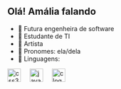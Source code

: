 ## Olá! Amália falando

- 🛂 Futura engenheira de software
- 👾 Estudante de TI
- 🛂 Artista
- 👾 Pronomes: ela/dela
- 🛂 Linguagens: 
<div align="left">
  
  <img src="https://cdn.jsdelivr.net/gh/devicons/devicon/icons/css3/css3-original.svg" height="30" alt="css3 logo"  />
  <img width="12" />
  <img src="https://cdn.jsdelivr.net/gh/devicons/devicon/icons/java/java-original.svg" height="30" alt="java logo"  />
  <img width="12" />
  <img src="https://cdn.jsdelivr.net/gh/devicons/devicon/icons/c/c-original.svg" height="30" alt="c logo"  />
</div>
